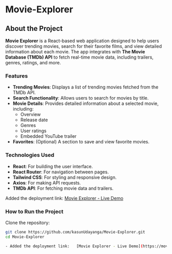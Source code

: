 # Movie-Explorer

## About the Project

**Movie Explorer** is a React-based web application designed to help users discover trending movies, search for their favorite films, and view detailed information about each movie. The app integrates with **The Movie Database (TMDb) API** to fetch real-time movie data, including trailers, genres, ratings, and more.

### Features

- **Trending Movies**: Displays a list of trending movies fetched from the TMDb API.
- **Search Functionality**: Allows users to search for movies by title.
- **Movie Details**: Provides detailed information about a selected movie, including:
  - Overview
  - Release date
  - Genres
  - User ratings
  - Embedded YouTube trailer
- **Favorites**: (Optional) A section to save and view favorite movies.

### Technologies Used

- **React**: For building the user interface.
- **React Router**: For navigation between pages.
- **Tailwind CSS**: For styling and responsive design.
- **Axios**: For making API requests.
- **TMDb API**: For fetching movie data and trailers.


 Added the deployment link:   [Movie Explorer - Live Demo](https://movie-explorer-beryl-three.vercel.app/)
### How to Run the Project

Clone the repository:
   ```bash
   git clone https://github.com/kasunUdayanga/Movie-Explorer.git
   cd Movie-Explorer

 - Added the deployment link:   [Movie Explorer - Live Demo](https://movie-explorer-beryl-three.vercel.app/)

